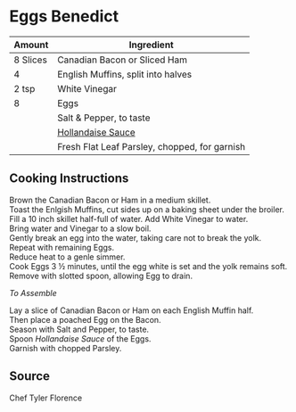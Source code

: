 # Eggs Benedict  
  
|Amount | Ingredient|  
|----|----|  
8 Slices | Canadian Bacon or Sliced Ham  
4 | English Muffins, split into halves  
2 tsp | White Vinegar  
8 | Eggs  
|| Salt & Pepper, to taste  
|| [Hollandaise Sauce](../Hollandaise-Sauce)  
|| Fresh Flat Leaf Parsley, chopped, for garnish  
  
## Cooking Instructions  
  
Brown the Canadian Bacon or Ham in a medium skillet.  
Toast the Enlgish Muffins, cut sides up on a baking sheet under the broiler.  
Fill a 10 inch skillet half-full of water.  Add White Vinegar to water.  
Bring water and Vinegar to a slow boil.  
Gently break an egg into the water, taking care not to break the yolk.  
Repeat with remaining Eggs.  
Reduce heat to a genle simmer.  
Cook Eggs 3 ½ minutes, until the egg white is set and the yolk remains soft.  
Remove with slotted spoon, allowing Egg to drain.  
  
*To Assemble*  
  
Lay a slice of Canadian Bacon or Ham on each English Muffin half.  
Then place a poached Egg on the Bacon.  
Season with Salt and Pepper, to taste.  
Spoon *Hollandaise Sauce* of the Eggs.  
Garnish with chopped Parsley.  
  
## Source  
Chef Tyler Florence  